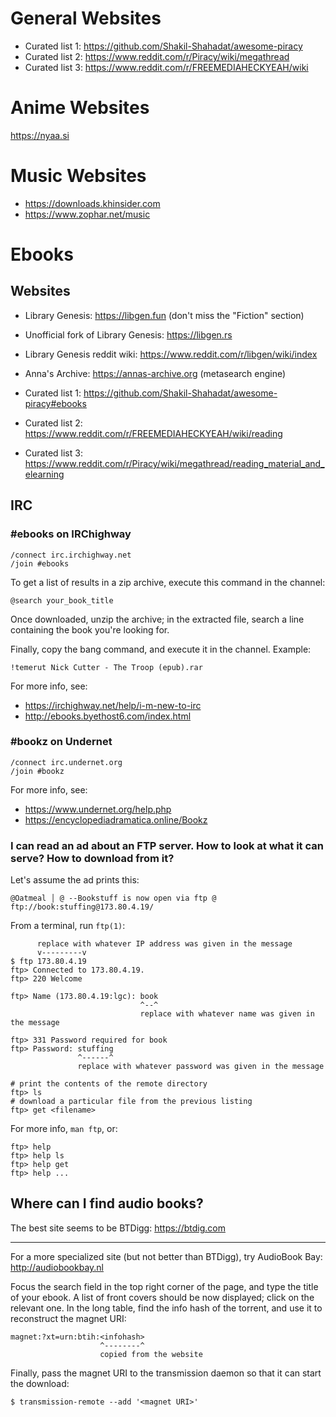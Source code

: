 # General Websites

   - Curated list 1: <https://github.com/Shakil-Shahadat/awesome-piracy>
   - Curated list 2: <https://www.reddit.com/r/Piracy/wiki/megathread>
   - Curated list 3: <https://www.reddit.com/r/FREEMEDIAHECKYEAH/wiki>

# Anime Websites

<https://nyaa.si>

# Music Websites

   - <https://downloads.khinsider.com>
   - <https://www.zophar.net/music>

##
# Ebooks
## Websites

   - Library Genesis: <https://libgen.fun> (don't miss the "Fiction" section)
   - Unofficial fork of Library Genesis: <https://libgen.rs>
   - Library Genesis reddit wiki: <https://www.reddit.com/r/libgen/wiki/index>

   - Anna's Archive: <https://annas-archive.org> (metasearch engine)

   - Curated list 1: <https://github.com/Shakil-Shahadat/awesome-piracy#ebooks>
   - Curated list 2: <https://www.reddit.com/r/FREEMEDIAHECKYEAH/wiki/reading>
   - Curated list 3: <https://www.reddit.com/r/Piracy/wiki/megathread/reading_material_and_elearning>

##
## IRC
### #ebooks on IRChighway

    /connect irc.irchighway.net
    /join #ebooks

To get a list of results in a zip archive, execute this command in the channel:

    @search your_book_title

Once  downloaded, unzip  the  archive;  in the  extracted  file,  search a  line
containing the book you're looking for.

Finally, copy the bang command, and execute it in the channel.
Example:

    !temerut Nick Cutter - The Troop (epub).rar

For more info, see:

- <https://irchighway.net/help/i-m-new-to-irc>
- <http://ebooks.byethost6.com/index.html>

### #bookz on Undernet

    /connect irc.undernet.org
    /join #bookz

For more info, see:

- <https://www.undernet.org/help.php>
- <https://encyclopediadramatica.online/Bookz>

###
### I can read an ad about an FTP server.  How to look at what it can serve?  How to download from it?

Let's assume the ad prints this:

    @Oatmeal │ @ --Bookstuff is now open via ftp @ ftp://book:stuffing@173.80.4.19/

From a terminal, run `ftp(1)`:

          replace with whatever IP address was given in the message
          v---------v
    $ ftp 173.80.4.19
    ftp> Connected to 173.80.4.19.
    ftp> 220 Welcome

    ftp> Name (173.80.4.19:lgc): book
                                 ^--^
                                 replace with whatever name was given in the message

    ftp> 331 Password required for book
    ftp> Password: stuffing
                   ^------^
                   replace with whatever password was given in the message

    # print the contents of the remote directory
    ftp> ls
    # download a particular file from the previous listing
    ftp> get <filename>

For more info, `man ftp`, or:

    ftp> help
    ftp> help ls
    ftp> help get
    ftp> help ...

##
## Where can I find audio books?

The best site seems to be BTDigg: <https://btdig.com>

---

For a more specialized site (but not better than BTDigg), try AudioBook Bay:
<http://audiobookbay.nl>

Focus the search field  in the top right corner of the page,  and type the title
of your  ebook.  A list of  front covers should  be now displayed; click  on the
relevant one.  In the long table, find the  info hash of the torrent, and use it
to reconstruct the magnet URI:

    magnet:?xt=urn:btih:<infohash>
                        ^--------^
                        copied from the website

Finally, pass the magnet URI to the transmission daemon so that it can start the
download:

    $ transmission-remote --add '<magnet URI>'
